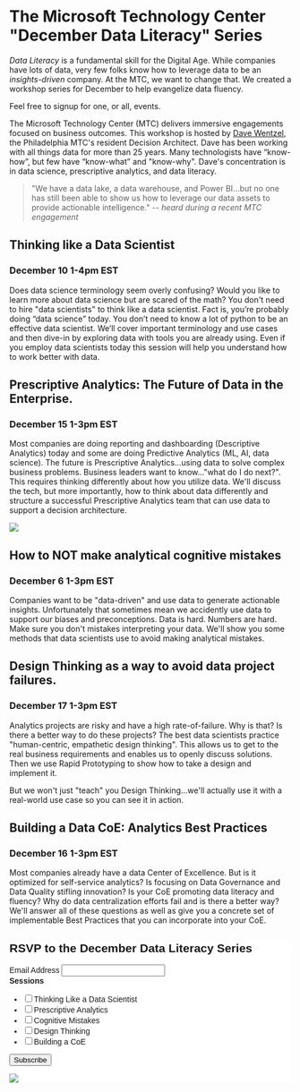 # The Microsoft Technology Center "December Data Literacy" Series 

_Data Literacy_ is a fundamental skill for the Digital Age.  While companies have lots of data, very few folks know how to leverage data to be an _insights-driven_ company.  At the MTC, we want to change that.  We created a workshop series for December to help evangelize data fluency.  

Feel free to signup for one, or all, events.  

The Microsoft Technology Center (MTC) delivers immersive engagements focused on business outcomes.  This workshop is hosted by [Dave Wentzel](https://www.linkedin.com/in/dwentzel), the Philadelphia MTC's resident Decision Architect.  Dave has been working with all things data for more than 25 years.  Many technologists have “know-how”, but few have “know-what” and "know-why". Dave's concentration is in data science, prescriptive analytics, and data literacy.

>"We have a data lake, a data warehouse, and Power BI...but no one has still been able to show us how to leverage our data assets to provide actionable intelligence."  -- _heard during a recent MTC engagement_

## Thinking like a Data Scientist 

### December 10 1-4pm EST


Does data science terminology seem overly confusing? Would you like to learn more about data science but are scared of the math? You don't need to hire "data scientists" to think like a data scientist.  Fact is, you’re probably doing “data science” today. You don’t need to know a lot of python to be an effective data scientist. We’ll cover important terminology and use cases and then dive-in by exploring data with tools you are already using. Even if you employ data scientists today this session will help you understand how to work better with data.  

## Prescriptive Analytics:  The Future of Data in the Enterprise.   
### December 15 1-3pm EST 

Most companies are doing reporting and dashboarding (Descriptive Analytics) today and some are doing Predictive Analytics (ML, AI, data science).  The future is Prescriptive Analytics...using data to solve complex business problems.  Business leaders want to know..."what do I do next?".  This requires thinking differently about how you utilize data.  We'll discuss the tech, but more importantly, how to think about data differently and structure a successful Prescriptive Analytics team that can use data to support a decision architecture.    

<img align="center" src="https://davewentzel.com/images/dead07.png
">



## How to NOT make analytical cognitive mistakes 

### December 6 1-3pm EST

Companies want to be "data-driven" and use data to generate actionable insights.  Unfortunately that sometimes mean we accidently use data to support our biases and preconceptions.  Data is hard.  Numbers are hard.  Make sure you don't mistakes interpreting your data.  We'll show you some methods that data scientists use to avoid making analytical mistakes. 


## Design Thinking as a way to avoid data project failures. 
### December 17 1-3pm EST

Analytics projects are risky and have a high rate-of-failure.  Why is that?  Is there a better way to do these projects?  The best data scientists practice "human-centric, empathetic design thinking".  This allows us to get to the real business requirements and enables us to openly discuss solutions.  Then we use Rapid Prototyping to show how to take a design and implement it.  

But we won't just "teach" you Design Thinking...we'll actually use it with a real-world use case so you can see it in action.


## Building a Data CoE: Analytics Best Practices 
### December 16 1-3pm EST

Most companies already have a data Center of Excellence.  But is it optimized for self-service analytics?  Is focusing on Data Governance and Data Quality stifling innovation?  Is your CoE promoting data literacy and fluency?  Why do data centralization efforts fail and is there a better way?  We'll answer all of these questions as well as give you a concrete set of implementable Best Practices that you can incorporate into your CoE.  





<!-- Begin Mailchimp Signup Form -->
<link href="//cdn-images.mailchimp.com/embedcode/classic-10_7_dtp.css" rel="stylesheet" type="text/css">
<style type="text/css">
	#mc_embed_signup{background:#fff; clear:left; font:14px Helvetica,Arial,sans-serif; }
	/* Add your own Mailchimp form style overrides in your site stylesheet or in this style block.
	   We recommend moving this block and the preceding CSS link to the HEAD of your HTML file. */
</style>
<div id="mc_embed_signup">
<form action="https://davewentzel.us20.list-manage.com/subscribe/post?u=342a8debdff4ff5e8fd8bed58&amp;id=463a843152" method="post" id="mc-embedded-subscribe-form" name="mc-embedded-subscribe-form" class="validate" target="_blank" novalidate>
    <div id="mc_embed_signup_scroll">
	<h2>RSVP to the December Data Literacy Series</h2>
<div class="mc-field-group">
	<label for="mce-EMAIL">Email Address </label>
	<input type="email" value="" name="EMAIL" class="required email" id="mce-EMAIL">
</div>
<div class="mc-field-group input-group">
    <strong>Sessions </strong>
    <ul><li><input type="checkbox" value="1" name="group[22088][1]" id="mce-group[22088]-22088-0"><label for="mce-group[22088]-22088-0">Thinking Like a Data Scientist</label></li>
<li><input type="checkbox" value="2" name="group[22088][2]" id="mce-group[22088]-22088-1"><label for="mce-group[22088]-22088-1">Prescriptive Analytics</label></li>
<li><input type="checkbox" value="4" name="group[22088][4]" id="mce-group[22088]-22088-2"><label for="mce-group[22088]-22088-2">Cognitive Mistakes</label></li>
<li><input type="checkbox" value="8" name="group[22088][8]" id="mce-group[22088]-22088-3"><label for="mce-group[22088]-22088-3">Design Thinking</label></li>
<li><input type="checkbox" value="16" name="group[22088][16]" id="mce-group[22088]-22088-4"><label for="mce-group[22088]-22088-4">Building a CoE</label></li>
</ul>
</div>
	<div id="mce-responses" class="clear foot">
		<div class="response" id="mce-error-response" style="display:none"></div>
		<div class="response" id="mce-success-response" style="display:none"></div>
	</div>    <!-- real people should not fill this in and expect good things - do not remove this or risk form bot signups-->
    <div style="position: absolute; left: -5000px;" aria-hidden="true"><input type="text" name="b_342a8debdff4ff5e8fd8bed58_463a843152" tabindex="-1" value=""></div>
        <div class="optionalParent">
            <div class="clear foot">
                <input type="submit" value="Subscribe" name="subscribe" id="mc-embedded-subscribe" class="button">
                <p class="brandingLogo"><a href="http://eepurl.com/hNz0Fv" title="Mailchimp - email marketing made easy and fun"><img src="https://eep.io/mc-cdn-images/template_images/branding_logo_text_dark_dtp.svg"></a></p>
            </div>
        </div>
    </div>
</form>
</div>
<script type='text/javascript' src='//s3.amazonaws.com/downloads.mailchimp.com/js/mc-validate.js'></script><script type='text/javascript'>(function($) {window.fnames = new Array(); window.ftypes = new Array();fnames[0]='EMAIL';ftypes[0]='email';fnames[1]='FNAME';ftypes[1]='text';fnames[2]='LNAME';ftypes[2]='text';fnames[3]='ADDRESS';ftypes[3]='address';fnames[4]='PHONE';ftypes[4]='phone';fnames[5]='BIRTHDAY';ftypes[5]='birthday';}(jQuery));var $mcj = jQuery.noConflict(true);</script>
<!--End mc_embed_signup-->